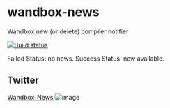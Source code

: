 # wandbox-news
Wandbox new (or delete) compiler notifier

[![Build status](https://ci.appveyor.com/api/projects/status/jmfrj02w7hm0u7ut?svg=true)](https://ci.appveyor.com/project/srz-zumix/wandbox-news)

Failed Status: no news.
Success Status: new available.

## Twitter

[Wandbox-News](https://twitter.com/Wandbox_News)
![image](https://user-images.githubusercontent.com/1439172/80100560-12d3e580-85ab-11ea-8796-46f720792f76.png)
